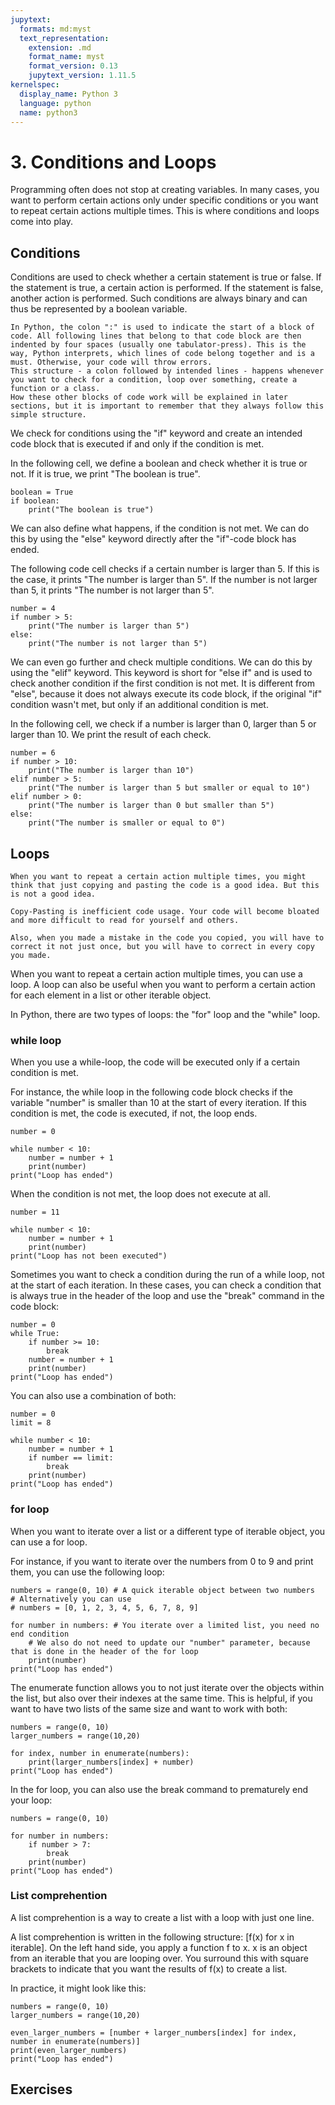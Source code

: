 ```yaml
---
jupytext:
  formats: md:myst
  text_representation:
    extension: .md
    format_name: myst
    format_version: 0.13
    jupytext_version: 1.11.5
kernelspec:
  display_name: Python 3
  language: python
  name: python3
---
```


# 3. Conditions and Loops
Programming often does not stop at creating variables. In many cases, you want to perform certain actions only under specific conditions or you want to repeat certain actions multiple times. This is where conditions and loops come into play.

## Conditions
Conditions are used to check whether a certain statement is true or false. 
If the statement is true, a certain action is performed. If the statement is false, 
another action is performed. Such conditions are always binary and can thus be represented
by a boolean variable.

```{note} Code blocks
In Python, the colon ":" is used to indicate the start of a block of code. All following lines that belong to that code block are then indented by four spaces (usually one tabulator-press). This is the way, Python interprets, which lines of code belong together and is a must. Otherwise, your code will throw errors.
This structure - a colon followed by intended lines - happens whenever you want to check for a condition, loop over something, create a function or a class. 
How these other blocks of code work will be explained in later sections, but it is important to remember that they always follow this simple structure.
```
We check for conditions using the "if" keyword and create an intended code block that is executed if and only if the condition is met.

In the following cell, we define a boolean and check whether it is true or not. If it is true, we print "The boolean is true".
```{code-cell}
boolean = True
if boolean:
    print("The boolean is true")
```

We can also define what happens, if the condition is not met. We can do this by using the "else" keyword directly after the "if"-code block has ended. 

The following code cell checks if a certain number is larger than 5. If this is the case, it prints "The number is larger than 5". If the number is not larger than 5, it prints "The number is not larger than 5".

```{code-cell}
number = 4
if number > 5:
    print("The number is larger than 5")
else:
    print("The number is not larger than 5")
```

We can even go further and check multiple conditions. We can do this by using the "elif" keyword. This keyword is short for "else if" and is used to check another condition if the first condition is not met.
It is different from "else", because it does not always execute its code block, if the original "if" condition wasn't met, but only if an additional condition is met.

In the following cell, we check if a number is larger than 0, larger than 5 or larger than 10. We print the result of each check.

```{code-cell}
number = 6
if number > 10:
    print("The number is larger than 10")
elif number > 5:
    print("The number is larger than 5 but smaller or equal to 10")
elif number > 0:
    print("The number is larger than 0 but smaller than 5")
else:
    print("The number is smaller or equal to 0")
```


## Loops
```{note} Copy-Pasting
When you want to repeat a certain action multiple times, you might think that just copying and pasting the code is a good idea. But this is not a good idea. 

Copy-Pasting is inefficient code usage. Your code will become bloated and more difficult to read for yourself and others.

Also, when you made a mistake in the code you copied, you will have to correct it not just once, but you will have to correct in every copy you made.
```
When you want to repeat a certain action multiple times, you can use a loop.
A loop can also be useful when you want to perform a certain action for each element in a list or other iterable object.

In Python, there are two types of loops: the "for" loop and the "while" loop.

### while loop
When you use a while-loop, the code will be executed only if a certain condition is met.

For instance, the while loop in the following code block checks if the variable "number" is smaller than 10 at the start of every iteration. If this condition is met, the code is executed, if not, the loop ends.
```{code-cell}
number = 0

while number < 10:
    number = number + 1
    print(number)
print("Loop has ended")
```

When the condition is not met, the loop does not execute at all.
```{code-cell}
number = 11

while number < 10:
    number = number + 1
    print(number)
print("Loop has not been executed")
```

Sometimes you want to check a condition during the run of a while loop, not at the start of each iteration. In these cases, you can check a condition that is always true in the header of the loop and use the "break" command in the code block:
```{code-cell}
number = 0
while True:
    if number >= 10:
        break
    number = number + 1
    print(number)
print("Loop has ended")
```

You can also use a combination of both:
```{code-cell}
number = 0
limit = 8

while number < 10:
    number = number + 1
    if number == limit:
        break 
    print(number)
print("Loop has ended")
```

### for loop
When you want to iterate over a list or a different type of iterable object, you can use a for loop.

For instance, if you want to iterate over the numbers from 0 to 9 and print them, you can use the following loop:
```{code-cell}
numbers = range(0, 10) # A quick iterable object between two numbers
# Alternatively you can use 
# numbers = [0, 1, 2, 3, 4, 5, 6, 7, 8, 9]

for number in numbers: # You iterate over a limited list, you need no end condition
    # We also do not need to update our "number" parameter, because that is done in the header of the for loop 
    print(number)
print("Loop has ended")
```

The enumerate function allows you to not just iterate over the objects within the list, but also over their indexes at the same time.
This is helpful, if you want to have two lists of the same size and want to work with both:
```{code-cell}
numbers = range(0, 10) 
larger_numbers = range(10,20)

for index, number in enumerate(numbers):
    print(larger_numbers[index] + number)
print("Loop has ended")
```

In the for loop, you can also use the break command to prematurely end your loop:
```{code-cell}
numbers = range(0, 10) 

for number in numbers:
    if number > 7:
        break
    print(number)
print("Loop has ended")
```

### List comprehention
A list comprehention is a way to create a list with a loop with just one line.

A list comprehention is written in the following structure: [f(x) for x in iterable]. On the left hand side, you apply a function f to x. x is an object from an iterable that you are looping over. You surround this with square brackets to indicate that you want the results of f(x) to create a list.

In practice, it might look like this:
```{code-cell}
numbers = range(0, 10) 
larger_numbers = range(10,20)

even_larger_numbers = [number + larger_numbers[index] for index, number in enumerate(numbers)]
print(even_larger_numbers)
print("Loop has ended")
```

## Exercises